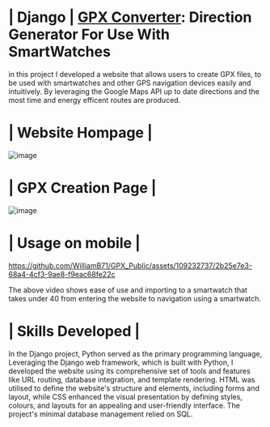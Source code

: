 # | Django | [GPX Converter](http://gpxconverter.pythonanywhere.com/): Direction Generator For Use With SmartWatches

in this project I developed a website that allows users to create GPX files, to be used with smartwatches and other GPS navigation devices easily and intuitively. By leveraging the Google Maps API up to date directions and the most time and energy efficent routes are produced.


# | Website Hompage |
![image](https://github.com/WilliamB71/GPX_Public/assets/109232737/b623e17a-f267-4a87-9c46-80739cfeb447 "Website Homepage")


# | GPX Creation Page |
![image](https://github.com/WilliamB71/GPX_Public/assets/109232737/741fb21a-8679-4a85-975a-f43c3de672b1 "GPX Creation Page")


# | Usage on mobile |
https://github.com/WilliamB71/GPX_Public/assets/109232737/2b25e7e3-68a4-4cf3-9ae8-f9eac68fe22c

The above video shows ease of use and importing to a smartwatch that takes under 40 from entering the website to navigation using a smartwatch.


# | Skills Developed |
In the Django project, Python served as the primary programming language, Leveraging the Django web framework, which is built with Python, I developed the website using its comprehensive set of tools and features like URL routing, database integration, and template rendering. HTML was utilised to define the website's structure and elements, including forms and layout, while CSS enhanced the visual presentation by defining styles, colours, and layouts for an appealing and user-friendly interface. The project's minimal database management relied on SQL.
